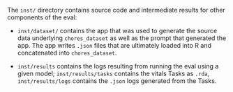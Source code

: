 The `inst/` directory contains source code and intermediate results for other components of the eval:

-   `inst/dataset/` contains the app that was used to generate the source data underlying `chores_dataset` as well as the prompt that generated the app. The app writes `.json` files that are ultimately loaded into R and concatenated into `chores_dataset`.

-   `inst/results` contains the logs resulting from running the eval using a given model; `inst/results/tasks` contains the vitals Tasks as `.rda`, `inst/results/logs` contains the `.json` logs generated from the Tasks.

